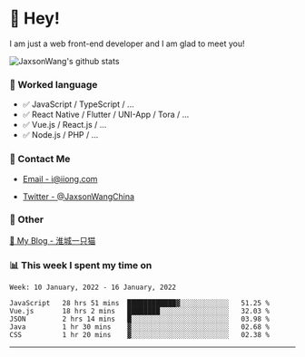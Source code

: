 # 👋 Hey!

I am just a web front-end developer and I am glad to meet you!

![JaxsonWang's github stats](https://github-readme-stats.vercel.app/api?username=JaxsonWang&&show_icons=true&&title_color=1abc9c&&icon_color=1abc9c)


### 📝 Worked language

- ✅ JavaScript / TypeScript / ...
- ✅ React Native / Flutter / UNI-App / Tora / ...
- ✅ Vue.js / React.js / ...
- ✅ Node.js / PHP / ...

### 📮 Contact Me

- [Email - i@iiong.com](mailto:i@iiong.com)

- [Twitter - @JaxsonWangChina](https://twitter.com/JaxsonWangChina)

### 🤪 Other

[📌 My Blog - 淮城一只猫](https://iiong.com)

### 📊 This week I spent my time on

<!--START_SECTION:waka-->
```text
Week: 10 January, 2022 - 16 January, 2022

JavaScript   28 hrs 51 mins  ████████████▓░░░░░░░░░░░░   51.25 % 
Vue.js       18 hrs 2 mins   ████████░░░░░░░░░░░░░░░░░   32.03 % 
JSON         2 hrs 14 mins   █░░░░░░░░░░░░░░░░░░░░░░░░   03.98 % 
Java         1 hr 30 mins    ▓░░░░░░░░░░░░░░░░░░░░░░░░   02.68 % 
CSS          1 hr 20 mins    ▓░░░░░░░░░░░░░░░░░░░░░░░░   02.38 % 
```
<!--END_SECTION:waka-->

---

